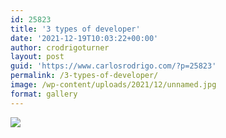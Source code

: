 ```yaml
---
id: 25823
title: '3 types of developer'
date: '2021-12-19T10:03:22+00:00'
author: crodrigoturner
layout: post
guid: 'https://www.carlosrodrigo.com/?p=25823'
permalink: /3-types-of-developer/
image: /wp-content/uploads/2021/12/unnamed.jpg
format: gallery
---
```


![](https://www.carlosrodrigo.com/wp-content/uploads/2021/12/unnamed.jpg)
